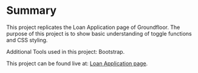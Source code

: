# Summary

This project replicates the Loan Application page of Groundfloor.  The purpose of this project is to show basic understanding of toggle functions and CSS styling.  

Additional Tools used in this project: Bootstrap.

This project can be found live at:
[Loan Application page](https://tiy-mikaelchen-groundfloor.surge.sh).
